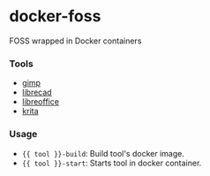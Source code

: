 # docker-foss
FOSS wrapped in Docker containers

### Tools
* [gimp](https://www.gimp.org/)
* [librecad](https://librecad.org/)
* [libreoffice](https://www.libreoffice.org/)
* [krita](https://krita.org/en/)

### Usage
* `{{ tool }}-build`: Build tool's docker image.
* `{{ tool }}-start`: Starts tool in docker container.
